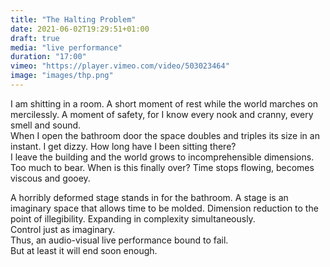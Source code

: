 ```yaml
---
title: "The Halting Problem"
date: 2021-06-02T19:29:51+01:00
draft: true
media: "live performance"
duration: "17:00"
vimeo: "https://player.vimeo.com/video/503023464"
image: "images/thp.png"
---
```


I am shitting in a room. A short moment of rest while the world marches on mercilessly. A moment of safety, for I know every nook and cranny,
every smell and sound. \
When I open the bathroom door the space doubles and triples its size in an
instant. I get dizzy. How long have I been sitting there? \
I leave the building and the world grows to incomprehensible dimensions. \
Too much to bear. When is this finally over? Time stops flowing, becomes 
viscous and gooey. 

A horribly deformed stage stands in for the bathroom. A stage is an
imaginary space that allows time to be molded. Dimension reduction
to the point of illegibility. Expanding in complexity simultaneously. \
Control just as imaginary. \
Thus, an audio-visual live performance bound to fail. \
But at least it will end soon enough.